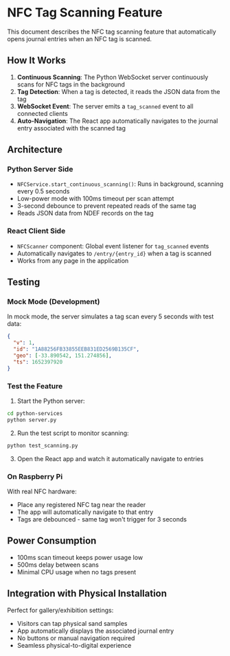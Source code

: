 # NFC Tag Scanning Feature

This document describes the NFC tag scanning feature that automatically opens journal entries when an NFC tag is scanned.

## How It Works

1. **Continuous Scanning**: The Python WebSocket server continuously scans for NFC tags in the background
2. **Tag Detection**: When a tag is detected, it reads the JSON data from the tag
3. **WebSocket Event**: The server emits a `tag_scanned` event to all connected clients
4. **Auto-Navigation**: The React app automatically navigates to the journal entry associated with the scanned tag

## Architecture

### Python Server Side
- `NFCService.start_continuous_scanning()`: Runs in background, scanning every 0.5 seconds
- Low-power mode with 100ms timeout per scan attempt
- 3-second debounce to prevent repeated reads of the same tag
- Reads JSON data from NDEF records on the tag

### React Client Side
- `NFCScanner` component: Global event listener for `tag_scanned` events
- Automatically navigates to `/entry/{entry_id}` when a tag is scanned
- Works from any page in the application

## Testing

### Mock Mode (Development)
In mock mode, the server simulates a tag scan every 5 seconds with test data:
```json
{
  "v": 1,
  "id": "1A88256FB33855EEB831ED2569B135CF",
  "geo": [-33.890542, 151.274856],
  "ts": 1652397920
}
```

### Test the Feature
1. Start the Python server:
```bash
cd python-services
python server.py
```

2. Run the test script to monitor scanning:
```bash
python test_scanning.py
```

3. Open the React app and watch it automatically navigate to entries

### On Raspberry Pi
With real NFC hardware:
- Place any registered NFC tag near the reader
- The app will automatically navigate to that entry
- Tags are debounced - same tag won't trigger for 3 seconds

## Power Consumption
- 100ms scan timeout keeps power usage low
- 500ms delay between scans
- Minimal CPU usage when no tags present

## Integration with Physical Installation
Perfect for gallery/exhibition settings:
- Visitors can tap physical sand samples
- App automatically displays the associated journal entry
- No buttons or manual navigation required
- Seamless physical-to-digital experience